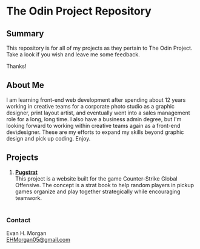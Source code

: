 # The Odin Project Repository

## Summary

This repository is for all of my projects as they pertain to The Odin Project.  Take a look if you wish and leave me some feedback.  

Thanks!

## About Me

I am learning front-end web development after spending about 12 years working in creative teams for a corporate photo studio as a graphic designer, print layout artist, and eventually went into a sales management role for a long, long time.  I also have a business admin degree, but I'm looking forward to working within creative teams again as a front-end dev\designer.  These are my efforts to expand my skills beyond graphic design and pick up coding. Enjoy.


## Projects

1. [**Pugstrat**](https://github.com/EvanHMorgan/The-Odin-Project/tree/master/pugstrat)  
This project is a website built for the game Counter-Strike Global Offensive. The concept is a strat book to help random players in pickup games organize and play together strategically while encouraging teamwork.
<br></br>
### Contact 
Evan H. Morgan  
EHMorgan05@gmail.com

